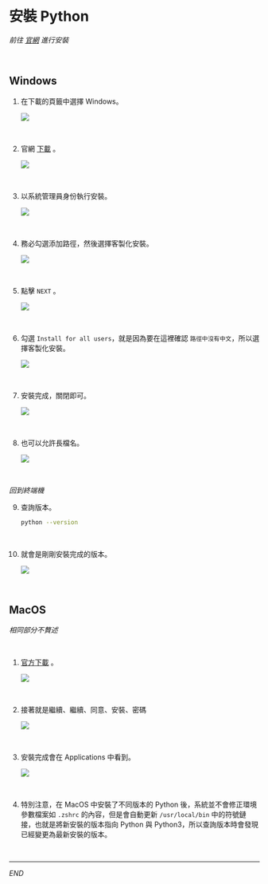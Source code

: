 # 安裝 Python

_前往 [官網](https://www.python.org/) 進行安裝_

<br>

## Windows

1. 在下載的頁籤中選擇 Windows。

    ![](images/img_32.png)

<br>

2. 官網 [下載](https://www.python.org/downloads/windows/) 。

    ![](images/img_21.png)

<br>

3. 以系統管理員身份執行安裝。

    ![](images/img_22.png)

<br>

4. 務必勾選添加路徑，然後選擇客製化安裝。

    ![](images/img_23.png)

<br>

5. 點擊 `NEXT` 。

    ![](images/img_24.png)

<br>

6. 勾選 `Install for all users`，就是因為要在這裡確認 `路徑中沒有中文`，所以選擇客製化安裝。

    ![](images/img_25.png)

<br>

7. 安裝完成，關閉即可。

    ![](images/img_26.png)

<br>

8. 也可以允許長檔名。 

    ![](images/img_48.png)

<br>

_回到終端機_

9. 查詢版本。

    ```bash
    python --version
    ```

<br>

10. 就會是剛剛安裝完成的版本。

    ![](images/img_27.png)


<br>

## MacOS
_相同部分不贅述_

<br>

1. [官方下載](https://www.python.org/downloads/macos/) 。

    ![](images/img_14.png)

<br>

2. 接著就是繼續、繼續、同意、安裝、密碼

    ![](images/img_33.png)

<br>

3. 安裝完成會在 Applications 中看到。

    ![](images/img_34.png)

<br>

4. 特別注意，在 MacOS 中安裝了不同版本的 Python 後，系統並不會修正環境參數檔案如 `.zshrc` 的內容，但是會自動更新 `/usr/local/bin` 中的符號鏈接，也就是將新安裝的版本指向 Python 與 Python3，所以查詢版本時會發現已經變更為最新安裝的版本。

<br>

---

_END_